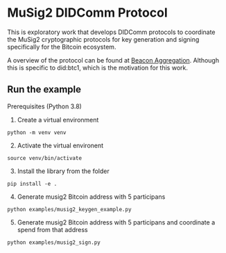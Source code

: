 # MuSig2 DIDComm Protocol

This is exploratory work that develops DIDComm protocols to coordinate the MuSig2 cryptographic protocols for key generation and signing specifically for the Bitcoin ecosystem.

A overview of the protocol can be found at [Beacon Aggregation](./beacon_aggregation_protocol.md). Although this is specific to did:btc1, which is the motivation for this work.

## Run the example

Prerequisites (Python 3.8)

1. Create a virtual environment

`python -m venv venv`

2. Activate the virtual environent

`source venv/bin/activate`

3. Install the library from the folder

`pip install -e .`

4. Generate musig2 Bitcoin address with 5 participans

`python examples/musig2_keygen_example.py`

5. Generate musig2 Bitcoin address with 5 participans and coordinate a spend from that address

`python examples/musig2_sign.py`






